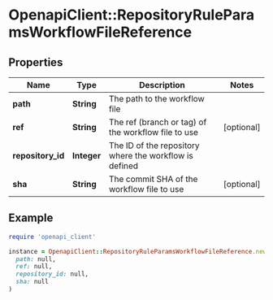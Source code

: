 # OpenapiClient::RepositoryRuleParamsWorkflowFileReference

## Properties

| Name | Type | Description | Notes |
| ---- | ---- | ----------- | ----- |
| **path** | **String** | The path to the workflow file |  |
| **ref** | **String** | The ref (branch or tag) of the workflow file to use | [optional] |
| **repository_id** | **Integer** | The ID of the repository where the workflow is defined |  |
| **sha** | **String** | The commit SHA of the workflow file to use | [optional] |

## Example

```ruby
require 'openapi_client'

instance = OpenapiClient::RepositoryRuleParamsWorkflowFileReference.new(
  path: null,
  ref: null,
  repository_id: null,
  sha: null
)
```

